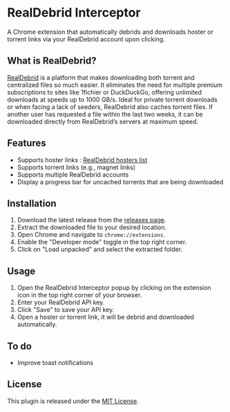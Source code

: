 # RealDebrid Interceptor

A Chrome extension that automatically debrids and downloads hoster or torrent links via your RealDebrid account upon clicking.

## What is RealDebrid?

[RealDebrid](https://real-debrid.com/) is a platform that makes downloading both torrent and centralized files so much easier. It eliminates the need for multiple premium subscriptions to sites like 1fichier or DuckDuckGo, offering unlimited downloads at speeds up to 1000 GB/s. Ideal for private torrent downloads or when facing a lack of seeders, RealDebrid also caches torrent files. If another user has requested a file within the last two weeks, it can be downloaded directly from RealDebrid’s servers at maximum speed.

## Features

- Supports hoster links : [RealDebrid hosters list](https://real-debrid.com/compare)
- Supports torrent links (e.g., magnet links)
- Supports multiple RealDebrid accounts
- Display a progress bar for uncached torrents that are being downloaded

## Installation

1. Download the latest release from the [releases page](https://github.com/maxbraudel/real-debrid-interceptor/releases).
2. Extract the downloaded file to your desired location.
3. Open Chrome and navigate to `chrome://extensions`.
4. Enable the "Developer mode" toggle in the top right corner.
5. Click on "Load unpacked" and select the extracted folder.

## Usage

1. Open the RealDebrid Interceptor popup by clicking on the extension icon in the top right corner of your browser.
2. Enter your RealDebrid API key.
3. Click "Save" to save your API key.
4. Open a hoster or torrent link, it will be debrid and downloaded automatically.

## To do

- Improve toast notifications

## License

This plugin is released under the [MIT License](LICENSE).